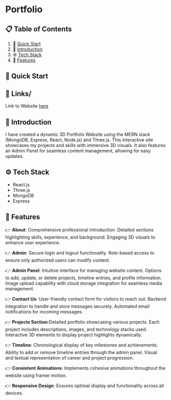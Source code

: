 <div>
  <h1>Portfolio</h1>

</div>

## 📋 <a name="table">Table of Contents</a>

1. 🤸 [Quick Start](#quick-start)
2. 🤖 [Introduction](#introduction)
3. ⚙️ [Tech Stack](#tech-stack)
4. 🔋 [Features](#features)


## <a name="quick-start">🤸 Quick Start</a>

## <a name="link">🔗 Links</a>/
  
 Link to Website [here](https://portfolio-1-ofiz.onrender.com/)

## <a name="introduction">🤖 Introduction</a>

I have created a dynamic 3D Portfolio Website using the MERN stack (MongoDB, Express, React, Node.js) and Three.js. This interactive site showcases my projects and skills with immersive 3D visuals. It also features an Admin Panel for seamless content management, allowing for easy updates.


## <a name="tech-stack">⚙️ Tech Stack</a>

- React.js
- Three.js
- MongoDB
- Express


## <a name="features">🔋 Features</a>

👉 **About**: Comprehensive professional introduction. Detailed sections highlighting skills, experience, and background. Engaging 3D visuals to enhance user experience.

👉 **Admin**: Secure login and logout functionality. Role-based access to ensure only authorized users can modify content.

👉 **Admin Panel**: Intuitive interface for managing website content. Options to add, update, or delete projects, timeline entries, and profile information. Image upload capability with cloud storage integration for seamless media management.

👉 **Contact Us**: User-friendly contact form for visitors to reach out. Backend integration to handle and store messages securely. Automated email notifications for incoming messages.

👉 **Projects Section**:Detailed portfolio showcasing various projects. Each project includes descriptions, images, and technology stacks used. Interactive 3D elements to display project highlights dynamically.

👉 **Timeline**: Chronological display of key milestones and achievements. Ability to add or remove timeline entries through the admin panel. Visual and textual representation of career and project progression.

👉 **Consistent Animations**: Implements cohesive animations throughout the website using framer motion.

👉 **Responsive Design**: Ensures optimal display and functionality across all devices.
